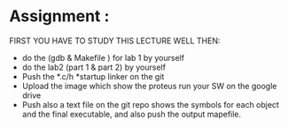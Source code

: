 # Assignment :

FIRST YOU HAVE TO STUDY THIS LECTURE WELL THEN:


-  do the (gdb & Makefile ) for lab 1 by yourself
- do the lab2 (part 1 & part 2) by yourself
- Push the *.c/h *startup linker on the git
-  Upload the image which show the proteus run your SW on the google drive
- Push also a text file on the git repo shows the symbols for each object and the final executable, and also push the output mapefile.
